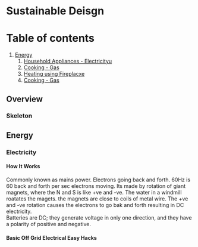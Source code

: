# Sustainable Deisgn
# Table of contents

1. [Energy](#energy)
    1. [Household Appliances - Electricityu](#electricity)
    2. [Cooking - Gas](#gas)
    3. [Heating using Fireplacxe](#fireplace)
    4. [Cooking - Gas](#gas)
    
## Overview
### Skeleton <a name="skeleton"></a>

## Energy
### Electricity
#### How It Works
Commonly known as mains power. Electrons going back and forth. 60Hz is 60 back and forth per sec electrons moving.
Its made by rotation of giant magnets, where the N and S is like +ve and -ve. The water in a windmill roatates the magets. the magnets are close to coils of metal wire. The +ve and -ve rotation causes the electrons to go bak and forth resulting in DC electricity.  
Batteries are DC; they generate voltage in only one direction, and they have a polarity of positive and negative.
#### Basic Off Grid Electrical Easy Hacks



